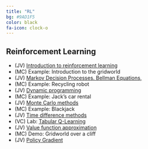 ```yaml
---
title: "RL"
bg: #9AD1F5
color: black
fa-icon: clock-o
---
```


## Reinforcement Learning

* (JV) [Introduction to reinforcement learning][RL1-slides]
* (MC) Example: Introduction to the gridworld 
* (JV) [Markov Decision Processes. Bellman Equations,][RL2-slides]
* (MC) Example: Recycling robot 
* (JV) [Dynamic programming][RL3-slides]
* (MC) Example: Jack’s car rental 
* (JV) [Monte Carlo methods][RL4-slides]
* (MC) Example: Blackjack 
* (JV) [Time difference methods][RL5-slides]
* (VC) Lab: [Tabular Q-Learning][Lab-TabQ]
* (JV) [Value function approximation][RL6-slides]
* (MC) Demo: Gridworld over a cliff
* (JV) [Policy Gradient][RL6-slides]

[RL1-slides]: https://github.com/telecombcn-dl/mrl-2020/raw/gh-pages/slides/RL_Chap1_Intro_2020.pdf
[RL2-slides]: https://github.com/telecombcn-dl/mrl-2020/raw/gh-pages/slides/RL_Chap2_MDP_2020.pdf
[RL3-slides]: https://github.com/telecombcn-dl/mrl-2020/raw/gh-pages/slides/RL_Chap3_DP_2020.pdf
[RL4-slides]: https://github.com/telecombcn-dl/mrl-2020/raw/gh-pages/slides/RL_Chap4_MC_2020.pdf
[RL5-slides]: https://github.com/telecombcn-dl/mrl-2020/raw/gh-pages/slides/RL_Chap5_TD_2020.pdf
[Rl6-slides]: https://github.com/telecombcn-dl/mrl-2020/raw/gh-pages/slides/RL_Chap6_VFPG_2020.pdf
[Lab-TabQ]:https://github.com/telecombcn-dl/mrl-2020/blob/gh-pages/labs/mrl_2020_02_qlearn_tabular_todo.ipynb

